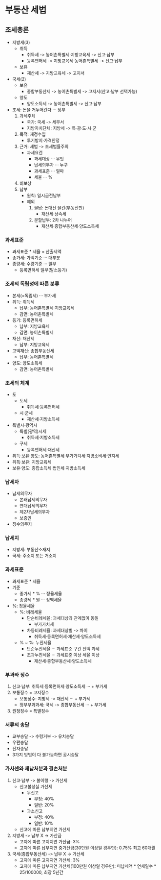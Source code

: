 # 부동산 세법
## 조세총론
- 지방세(3)
    - 취득
        - 취득세 -> 농어촌특별세·지방교육세 -> 신고·납부
        - 등록면허세 -> 지방교육세·농어촌특별세 -> 신고·납부
    - 보유
        - 재산세 -> 지방교육세 -> 고지서
- 국세(2)
    - 보유
        - 종합부동산세 -> 농어촌특별세 -> 고지서(산고·납부 선택가능)
    - 양도
        - 양도소득세 -> 농어촌특별세 -> 신고·납부
- 조세: 돈을 거두어간다 ··· 정부
    1. 과세주체
        - 국가: 국세 -> 세무서
        - 지방자치단체: 지방세 -> 특·광·도·시·군
    2. 목적: 재정수입
        - 투기방지·가격안정
    3. 근거: 세법 -> 조세법률주의
        - 과세요건
            - 과세대상 ··· 무엇
            - 납세의무자 ··· 누구
            - 과세표준 ··· 얼마
            - 세율 ··· %
    4. 비보상
    5. 납부
        - 원칙: 일시금전납부
        - 예외
            1. 물납: 돈대신 물건(부동산만)
                - 재산세·상속세
            2. 분할납부: 2차 나누어
                - 재산세·종합부동산세·양도소득세
### 과세표준
- 과세표준 * 세율 = 산출세액
- 종가세: 가액기준 ··· 대부분
- 종량세: 수량기준 ··· 일부
    - 등록면허세 일부(말소등기)
### 조세의 독립성에 따른 분류
- 본세(=독립세) ··· 부가세
- 취득: 취득세
    - 납부: 농어촌특별세·지방교육세
    - 감면: 농어촌특별세
- 등기: 등록면허세
    - 납부: 지방교육세
    - 감면: 농어촌특별세
- 재산: 재산세
    - 납부: 지방교육세
- 고액재산: 종합부동산세
    - 납부: 농어촌특별세
- 양도: 양도소득세
    - 감면: 농어촌특별세
### 조세의 체계
- 도
    - 도세 
        - 취득세·등록면허세
    - 시·군세
        - 재산세·지방소득세
- 특별시·광역시
    - 특별(광역)시세
        - 취득세·지방소득세
    - 구세
        - 등록면허세·재산세
- 취득·보유·양도: 농어촌특별세·부가가치세·지방소비세·인지세
- 취득·보유: 지방교육세
- 보유·양도: 종합소득세·법인세·지방소득세
### 납세자
- 납세의무자
    - 본래납세의무자
    - 연대납세의무자
    - 제2차납세의무자
    - 보증인
- 징수의무자
### 납세지
- 지방세: 부동산소재지
- 국세: 주소지 또는 거소지
### 과세표준
- 과세표준 * 세율
- 기준
    - 종가세 * % ··· 정율세율
    - 종량세 * 원 ··· 정액세율
- %: 정율세율
    - %: 비레세율
        - 단순비례세율: 과세대상과 관계없이 동일
            - 부가가치세
        - 차등비례세율: 과세대상별 -> 차이
            - 취득세·등록면허세·재산세·양도소득세
    - % ~ %: 누진세율
        - 단순누진세율 ··· 과세표준 구간 전액 과세
        - 초과누진세율 ··· 과세표준 이상 세율 이상
            - 재산세·종합부동산세·양도소득세
### 부과와 징수
1. 신고·납부: 취득세·등록면허세·양도소득세 ··· + 부가세
2. 보통징수 = 고지징수
    - 보통징수: 지방세 -> 재산세 ··· + 부가세
    - 정부부과과세: 국세 -> 종합부동산세 ··· + 부가세
3. 원청징수 = 특별징수
### 서류의 송달
- 교부송달 -> 수령거부 -> 유치송달
- 우편송달
- 전자송달
- 3가지 방법이 다 불가능하면 공시송달
### 가사센와 체납처분과 결손처분
1. 신고·납부 -> 불이행 -> 가산세
    - 신고불성실 가산세
        - 무신고
            - 부정: 40%
            - 일반: 20%
        - 과소신고
            - 부정: 40%
            - 일반: 10%
    - 신고에 따른 납부지연 가산세
2. 지방세 -> 납부 X -> 가산금
    - 고지에 따른 고지지연 가산금: 3%
    - 고지에 따른 납부지연 중가산금(30만원 이상일 경우만): 0.75% 최고 60개월
3. 국세(종합부동산세) -> 납부 X -> 가산세
    - 고지에 따른 고지지연 가산세: 3%
    - 고지에 따른 납부지연 가산세(100만원 이상일 경우만): 미납세액 * 연체일수 * 25/100000, 최장 5년간